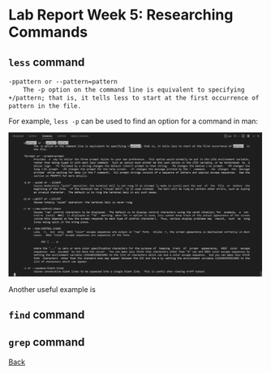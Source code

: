 # Lab Report Week 5: Researching Commands

## `less` command

```
-ppattern or --pattern=pattern
    The -p option on the command line is equivalent to specifying +/pattern; that is, it tells less to start at the first occurrence of pattern in the file.
```

For example, `less -p` can be used to find an option for a command in man:

<img src="Lab_5_1.png" alt="drawing" width="500"/>

Another useful example is 

## `find` command

## `grep` command



[Back](index.html)